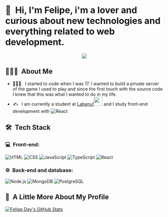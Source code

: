 <h1>👋 &nbsp;Hi, I'm Felipe, i'm a lover and curious about new technologies and everything related to web development.</h1>
<p align="center">
<a href="mailto:feliipemonteiro901@gmail.com"><img src="https://img.shields.io/badge/-feliipemonteiro901@gmail.com-D14836?style=flat-square&logo=Gmail&logoColor=white"/></a>

</p>

<h2> 👨🏻‍💻 &nbsp;About Me </h2>

- 👨🏻‍💻 &nbsp; I started to code when I was 17. I wanted to build a private server of the game I used to play and since the first touch with the source code I knew that this was what I wanted to do in my life.
- ✍️ &nbsp; I am currently a student at [Labenu!](https://www.labenu.com.br/)<img src="https://uploads-ssl.webflow.com/5e790d30d198385b09366d8f/5efbb5055f2478ba2bc322d0_icone_gif.gif" width="28"> and I study front-end development with ![React](https://img.shields.io/badge/-React-333333?style=flat&logo=react)

<h2> 🛠 &nbsp;Tech Stack</h2>
<h3>💻 &nbsp;Front-end:</h3>

![HTML](https://img.shields.io/badge/-HTML-333333?style=flat&logo=HTML5)
![CSS](https://img.shields.io/badge/-CSS-333333?style=flat&logo=CSS3&logoColor=1572B6)
![JavaScript](https://img.shields.io/badge/-JavaScript-333333?style=flat&logo=javascript)
![TypeScript](https://img.shields.io/badge/-TypeScript-333333?style=flat&logo=typescript&logoColor=2D79C7)
![React](https://img.shields.io/badge/-React-333333?style=flat&logo=react)

<h3>⚙️ &nbsp;Back-end and database:</h3>

![Node.js](https://img.shields.io/badge/-Node.js-333333?style=flat&logo=node.js)
![MongoDB](https://img.shields.io/badge/-MongoDB-333333?style=flat&logo=mongodb)
![PostgreSQL](https://img.shields.io/badge/-PostgreSQL-333333?style=flat&logo=postgresql)

<h2>🚀 &nbsp;A Little More About My Profile</h2>

[![Felipe Dev's GitHub Stats](https://github-readme-stats.vercel.app/api?username=feliipedev)](https://github.com/anuraghazra/github-readme-stats)
